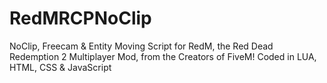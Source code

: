 # RedMRCPNoClip
NoClip, Freecam &amp; Entity Moving Script for RedM, the Red Dead Redemption 2 Multiplayer Mod, from the Creators of FiveM! Coded in LUA, HTML, CSS &amp; JavaScript
